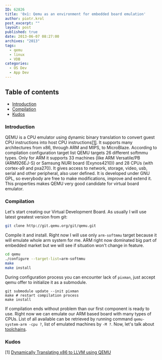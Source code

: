 ```yaml
---
ID: 62826
title: '0x1: Qemu as an environment for embedded board emulation'
author: piotr.krol
post_excerpt: ""
layout: post
published: true
date: 2013-06-07 08:27:00
archives: "2013"
tags:
  - qemu
  - linux
  - VDB
categories:
  - OS Dev
  - App Dev
---
```

## Table of contents ##

* [Introduction](/2013/06/07/qemu-as-an-environment-for-embedded-board-emulation/#intro)
* [Compilation](/2013/06/07/qemu-as-an-environment-for-embedded-board-emulation/#compilation)
* [Kudos](/2013/06/07/qemu-as-an-environment-for-embedded-board-emulation/#kudos)

<a id="intro"></a>
### Introduction ###

QEMU is a CPU emulator using dynamic binary translation to convert guest CPU
instructions into host CPU
instructions[[1]](http://infoscience.epfl.ch/record/149975/files/x86-llvm-translator-chipounov_2.pdf).
It supports many architectures from x86, through ARM and MIPS, to MicroBlaze.
According to compilation configuration target list QEMU targets 26 different
softmmu types.  Only for ARM it supports 33 machines (like ARM Versatile/PB
(ARM926EJ-S) or Samsung NURI board (Exynos4210)) and 28 CPUs (with cortex-a9 and
pxa270). It gives access to network, storage, video, usb, serial and other
peripheral, also user defined. It is developed under GNU GPL, so everybody are
free to make modifications, improve and extend it. This properties makes QEMU
very good candidate for virtual board emulator.

<a id="compilation"></a>
### Compilation ###
Let's start creating our Virtual Development Board. As usually I will use latest
greatest version from git:
```bash
git clone http://git.qemu.org/git/qemu.git
```
Compile it and install. Right now I will use only `arm-softmmu` target because it
will emulate whole arm system for me. ARM right now dominated big part of
embedded market but we will see if situation won't change in feature.
```bash
cd qemu
./configure --target-list=arm-softmmu
make
make install
```
During configuration process you can encounter lack of `pixman`, just accept qemu
offer to initialize it as a submodule.
```
git submodule update --init pixman
make # restart compilation process
make install
```
If compilation ends without problem than our first component is ready to use.
Right now we can emulate our ARM based board with many types of CPUs. List of
all available can be retrieved by running command `qemu-system-arm -cpu ?`, list
of emulated machines by `-M ?`. Now, let's talk about [toolchains](/2013/06/07/toolchain-for-virtual-development-board).

<a id="kudos"></a>
### Kudos ###
[1] [Dynamically Translating x86 to LLVM using QEMU](http://infoscience.epfl.ch/record/149975/files/x86-llvm-translator-chipounov_2.pdf)
